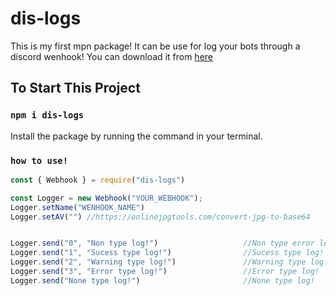 # dis-logs

This is my first mpn package!
It can be use for log your bots through a discord wenhook! You can download it from [here](https://www.npmjs.com/package/dis-logs)

## To Start This Project

### `npm i dis-logs`

Install the package by running the command in your terminal.

### `how to use!`

```js
const { Webhook } = require("dis-logs")

const Logger = new Webhook("YOUR_WEBHOOK");
Logger.setName("WENHOOK_NAME")
Logger.setAV("") //https://onlinejpgtools.com/convert-jpg-to-base64


Logger.send("0", "Non type log!")                   //Non type error log!
Logger.send("1", "Sucess type log!")                //Sucess type log!
Logger.send("2", "Warning type log!")               //Warning type log!
Logger.send("3", "Error type log!")                 //Error type log!
Logger.send("None type log!")                       //None type log!
```